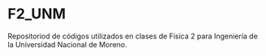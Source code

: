 # F2_UNM
Repositoriod de códigos utilizados en clases de Física 2 para Ingeniería de la Universidad Nacional de Moreno.
